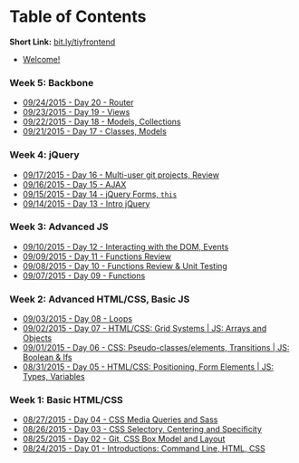 # Table of Contents

**Short Link:** [bit.ly/tiyfrontend](http://bit.ly/tiyfrontend)

* [Welcome!](/intro/README.md)

<!--
### Weeks 10-12: Final Project

### Week 9: Crash Courses

### Week 8: Client Project

### Week 7: Parse / Firebase

### Week 6: React
* [10/01/2015 - Day 28 - ](/notes/day-28/README.md)
* [09/30/2015 - Day 27 - ](/notes/day-27/README.md)
* [09/29/2015 - Day 26 - ](/notes/day-26/README.md)
* [09/28/2015 - Day 25 - ](/notes/day-25/README.md)

-->
### Week 5: Backbone
* [09/24/2015 - Day 20 - Router](/notes/day-20/README.md)
* [09/23/2015 - Day 19 - Views](/notes/day-19/README.md)
* [09/22/2015 - Day 18 - Models, Collections](/notes/day-18/README.md)
* [09/21/2015 - Day 17 - Classes, Models](/notes/day-17/README.md)

### Week 4: jQuery
* [09/17/2015 - Day 16 - Multi-user git projects, Review](/notes/day-16/README.md)
* [09/16/2015 - Day 15 - AJAX](/notes/day-15/README.md)
* [09/15/2015 - Day 14 - jQuery Forms, `this`](/notes/day-14/README.md)
* [09/14/2015 - Day 13 - Intro jQuery](/notes/day-13/README.md)

### Week 3: Advanced JS
* [09/10/2015 - Day 12 - Interacting with the DOM, Events](/notes/day-12/README.md)
* [09/09/2015 - Day 11 - Functions Review](/notes/day-11/README.md)
* [09/08/2015 - Day 10 - Functions Review & Unit Testing](/notes/day-10/README.md)
* [09/07/2015 - Day 09 - Functions](/notes/day-09/README.md)

### Week 2: Advanced HTML/CSS, Basic JS
* [09/03/2015 - Day 08 - Loops](/notes/day-08/README.md)
* [09/02/2015 - Day 07 - HTML/CSS: Grid Systems | JS: Arrays and Objects](/notes/day-07/README.md)
* [09/01/2015 - Day 06 - CSS: Pseudo-classes/elements, Transitions | JS: Boolean & Ifs](/notes/day-06/README.md)
* [08/31/2015 - Day 05 - HTML/CSS: Positioning, Form Elements | JS: Types, Variables](/notes/day-05/README.md)

### Week 1: Basic HTML/CSS
* [08/27/2015 - Day 04 - CSS Media Queries and Sass](/notes/day-04/README.md)
* [08/26/2015 - Day 03 - CSS Selectory, Centering and Specificity](/notes/day-03/README.md)
* [08/25/2015 - Day 02 - Git, CSS Box Model and Layout](/notes/day-02/README.md)
* [08/24/2015 - Day 01 - Introductions: Command Line, HTML, CSS](/notes/day-01/README.md)